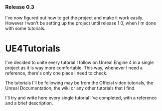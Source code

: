 ### Release 0.3
I've now figured out how to get the project and make it work easily. However I won't be setting up the project until release 1.0, when I'm done with some tutorials.


# UE4Tutorials
I've decided to unite every tutorial I follow on Unreal Engine 4 in a single project as it is way more comfortable. This way, whenever I need a reference, there's only one place I need to check.

The tutorials I'll be following may be from the Official video tutorials, the Unreal Documentation, the wiki or any other tutorials that I find.

I'll try and write here every single tutorial I've completed, with a reference and a brief description.
